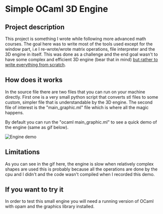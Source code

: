 # Simple OCaml 3D Engine

## Project description

This project is something I wrote while following more advanced math courses. The goal here was to write most of the tools used except for the window part, i.e I re-wrote/wrote matrix operations, file interpreter and the 3D engine in itself. This was done as a challenge and the end goal wasn't to have some complex and efficient 3D engine (bear that in mind) <u>but rather to write everything from scratch</u>.


## How does it works

In the source file there are two files that you can run on your machine directly. First one is a very small python script that converts stl files to some custom, simpler file that is understandable by the 3D engine. The second file of interest is the "main_graphic.ml" file which is where all the magic happens.

By default you can run the "ocaml main_graphic.ml" to see a quick demo of the engine (same as gif below).

![Engine demo](demo.gif)

## Limitations

As you can see in the gif here, the engine is slow when relatively complex shapes are used this is probably because all the operations are done by the cpu and I didn't and the code wasn't compiled when I recorded this demo.

## If you want to try it

In order to test this small engine you will need a running version of OCaml with opam and the graphics library installed.
